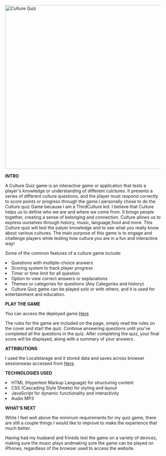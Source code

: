 <img width="529" alt="Culture Quiz " src="https://github.com/Zawadi2/Culture-Quiz-Game/assets/171863251/1a6a29d6-6a14-4ac3-8920-db672a94d022">


**INTRO**

A Culture Quiz game is an interactive game or application that tests a player's knowledge or understanding of different culctures. It presents a series of different culture questions, and the player must respond correctly to score points or progress through the game.I personally chose to do the Culture quiz Game because I am a ThirdCulture kid. I believe that Culture helps us to define who we are and where we come from. It brings people together, creating a sense of belonging and connection. Culture allows us to express ourselves through history, music, language,food and more. This Culture quiz will test the palyer knowledge and to see what you really know about various cultures.
The main purpose of this game is to engage and challenge players while testing how culture you are in a fun and interactive way! 

Some of the common features of a culture game include:

<li>Questions with multiple-choice answers</li>
<li>Scoring system to track player progress</li>
<li>Timer or time limit for all question</li>
<li>Option to view correct answers or explanations</li>
<li>Themes or categories for questions (Any Categories and history)</li>
<li> Culture Quiz game can be played solo or with others, and it is used for entertainment and education.</li>   



**PLAY THE GAME**

You can access the deployed game <a href="https://zawadi2.github.io/Culture-Quiz-Game/">Here</a> 

The rules for the game are included on the page, simply read the rules on the cover and start the quiz. Continue answering questions until you've completed all the questions in the quiz. After completing the quiz, your final score will be displayed, along with a summary of your answers.

**ATTRIBUTIONS**

I used the Localstarage and it stored data and saves across browser sessionswas accessed from <a href="https://developer.mozilla.org/en-US/docs/Web/API/Window/localStorage.">Here</a>  


**TECHNOLOGIES USED**

<li>HTML (Hypertext Markup Language) for structuring content</li>
<li>CSS (Cascading Style Sheets) for styling and layout</li>
<li>JavaScript for dynamic functionality and interactivity</li>
<li>Audio MP3 </li>

**WHAT’S NEXT**

While I feel well above the minimum requirements for my quiz game, there are still a couple things I would like to improve to make the experience that much better.

Having had my husband and frineds test the game on a variety of devices, making sure the music plays andmaking sure the game can be played on iPhones, regardless of the browser used to access the website.
